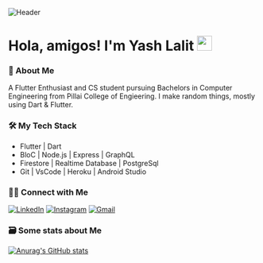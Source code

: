 ![Header](https://user-images.githubusercontent.com/78479679/145237481-0eca7250-9e4c-475c-a6b1-245b0b709361.png  "Header")

# Hola, amigos! I'm Yash Lalit <img src="https://raw.githubusercontent.com/MartinHeinz/MartinHeinz/master/wave.gif" width="30px">

<h3> 🙋 About Me </h3>
A Flutter Enthusiast and CS student pursuing Bachelors in Computer Engineering from Pillai College of Engieering. I make random things, mostly using Dart & Flutter.

<h3>🛠 My Tech Stack</h3>

- Flutter | Dart
- BloC | Node.js | Express | GraphQL 
- Firestore | Realtime Database | PostgreSql
- Git | VsCode | Heroku | Android Studio

<h3> 🤝🏻 Connect with Me </h3> 

<p>
<a href="https://www.linkedin.com/in/yash-lalit-0a6a6320b/"><img alt="LinkedIn" src="https://img.shields.io/badge/LinkedIn-Yash%20Lalit-blue?style=flat-square&logo=linkedin"></a>
<a href="https://www.instagram.com/yashlalit.24/"><img alt="Instagram" src="https://img.shields.io/badge/Instagram-Yash%20Lalit-blue?style=flat-square&logo=instagram"></a>
<a href="mailto:yashlalit.23@gmail.com"><img alt="Gmail" src="https://img.shields.io/badge/Gmail-Yash%20Lalit-blue?style=flat-square&logo=Gmail"></a>
</p>

<h3> 🗃️ Some stats about Me </h3> 

[![Anurag's GitHub stats](https://github-readme-stats.vercel.app/api?username=happy-mammal&count_private=true&show_icons=true&theme=dark)](https://github.com/anuraghazra/github-readme-stats)

